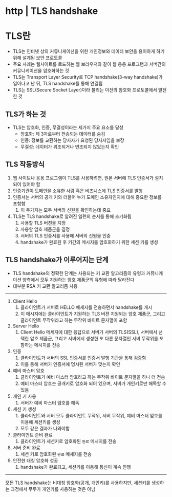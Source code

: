 # http | TLS handshake



# TLS란

- TLS는 인터넷 상의 커뮤니케이션을 위한 개인정보와 데이터 보안을 용이하게 하기 위해 설계된 보안 프로토콜
- 주요 사례는 웹사이트를 로드하는 웹 브라우저와 같이 웹 응용 프로그램과 서버간의 커뮤니케이션을 암호화하는 것
- TLS는 Transport Layer Security로 TCP handshake(3-way handshake)가 일어나고 난 뒤, TLS handshake를 통해 연결됨
- TLS는 SSL(Secure Socket Layer)이라 불리는 이전의 암호화 프로토콜에서 발전한 것

## TLS가 하는 것

- TLS는 암호화, 인증, 무결성이라는 세가지 주요 요소를 달성
    - 암호화: 제 3자로부터 전송되는 데이터를 숨김
    - 인증: 정보를 교환하는 당사자가 요청된 당사자임을 보장
    - 무결성: 데이터가 위조되거나 변조되지 않았는지 확인

## TLS 작동방식

1. 웹 사이트나 응용 프로그램이 TLS를 사용하려면, 원본 서버에 TLS 인증서가 설치되어 있어야 함
2. 인증기관이 도메인을 소유한 사람 혹은 비즈니스에 TLS 인증서를 발행
3. 인증서는 서버의 공개 키와 더블어 누가 도메인 소유자인지에 대해 중요한 정보를 포함함
    1. 이 두가지는 모두 서버의 신원을 확인하는데 중요
4. TLS는 TLS handshake로 알려진 일련의 순서를 통해 초기화됨
    1. 사용할 TLS 버젼을 지정
    2. 사용할 암호 제품군을 결정
    3. 서버의 TLS 인증서를 사용해 서버의 신원을 인증
    4. handshake가 완료된 후 키간의 메시지를 암호화하기 위한 세션 키를 생성

## TLS handshake가 이루어지는 단계

- TLS handshake의 정확한 단계는 사용되는 키 교환 알고리즘의 유형과 커뮤니케이션 양측에서 모두 지원하는 암호 제품군의 유형에 따라 달라진다
- 대부분 RSA 키 교환 알고리즘 사용

---

1. Client Hello
    1. 클라이언트가 서버로 HELLO 메세지를 전송하면서 handshake를 개시
    2. 이 메시지에는 클라이언트가 지원하는 TLS 버젼 지원되는 암호 제품군, 그리고 클라이언트 무작위라고 하는 무작위 바이트 문자열이 포함
2. Server Hello
    1. Client Hello 메세지에 대한 응답으로 서버가 서버의 TLS(SSL), 서버에서 선택한 암호 제품군, 그리고 서버에서 생성한 또 다른 문자열인 서버 무작위를 포함하는 메시지를 전송
3. 인증
    1. 클라이언트가 서버의 SSL 인증서를 인증서 발행 기관을 통해 검증함
    2. 이를 통해 서버가 인증서에 명시된 서버가 맞는지 확인
4. 예비 마스터 암호
    1. 클라이언트가 예비 마스터 암호라고 하는 무작위 바이트 문자열을 하나 더 전송
    2. 예비 마스터 암호는 공개키로 암호화 되어 있으며, 서버가 개인키로만 해독할 수 있음
5. 개인 키 사용
    1. 서버가 예비 마스터 암호를 해독
6. 세션 키 생성
    1. 클라이언트와 서버 모두 클라이언트 무작위, 서버 무작위, 예비 마스터 암호를 이용해 세션키를 생성
    2. 모두 같은 결과가 나와야함
7. 클라이언트 준비 완료
    1. 클라이언트가 세션키로 암호화된 `완료` 메시지를 전송
8.  서버 준비 완료
    1. 세션 키로 암호화된 `완료` 메세지를 전송
9. 안전한 대칭 암호화 성공
    1. handshake가 완료되고, 세션키를 이용해 통신이 계속 진행

---

모든 TLS handshake는 비대칭 암호화(공개, 개인키)를 사용하지만, 세션키를 생성하는 과정에서 무두가 개인키를 사용하는 것은 아님